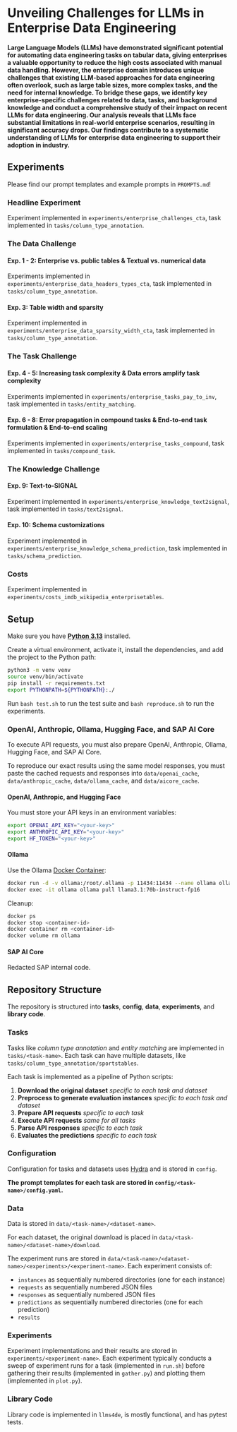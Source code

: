 # Unveiling Challenges for LLMs in Enterprise Data Engineering

**Large Language Models (LLMs) have demonstrated significant potential for automating data engineering tasks on tabular
data, giving enterprises a valuable opportunity to reduce the high costs associated with manual data handling. However,
the enterprise domain introduces unique challenges that existing LLM-based approaches for data engineering often
overlook, such as large table sizes, more complex tasks, and the need for internal knowledge. To bridge these gaps, we
identify key enterprise-specific challenges related to data, tasks, and background knowledge and conduct a comprehensive
study of their impact on recent LLMs for data engineering. Our analysis reveals that LLMs face substantial limitations
in real-world enterprise scenarios, resulting in significant accuracy drops. Our findings contribute to a systematic
understanding of LLMs for enterprise data engineering to support their adoption in industry.**

## Experiments

Please find our prompt templates and example prompts in `PROMPTS.md`!

### Headline Experiment

Experiment implemented in `experiments/enterprise_challenges_cta`, task implemented in `tasks/column_type_annotation`.

### The Data Challenge

#### Exp. 1 - 2: Enterprise vs. public tables & Textual vs. numerical data

Experiments implemented in `experiments/enterprise_data_headers_types_cta`, task implemented in
`tasks/column_type_annotation`.

#### Exp. 3: Table width and sparsity

Experiment implemented in `experiments/enterprise_data_sparsity_width_cta`, task implemented in
`tasks/column_type_annotation`.

### The Task Challenge

#### Exp. 4 - 5: Increasing task complexity & Data errors amplify task complexity

Experiments implemented in `experiments/enterprise_tasks_pay_to_inv`, task implemented in `tasks/entity_matching`.

#### Exp. 6 - 8: Error propagation in compound tasks & End-to-end task formulation & End-to-end scaling

Experiments implemented in `experiments/enterprise_tasks_compound`, task implemented in `tasks/compound_task`.

### The Knowledge Challenge

#### Exp. 9: Text-to-SIGNAL

Experiment implemented in `experiments/enterprise_knowledge_text2signal`, task implemented in `tasks/text2signal`.

#### Exp. 10: Schema customizations

Experiment implemented in `experiments/enterprise_knowledge_schema_prediction`, task implemented in
`tasks/schema_prediction`.

### Costs

Experiment implemented in `experiments/costs_imdb_wikipedia_enterprisetables`.

## Setup

Make sure you have **[Python 3.13](https://www.python.org)** installed.

Create a virtual environment, activate it, install the dependencies, and add the project to the Python path:

```bash
python3 -m venv venv
source venv/bin/activate
pip install -r requirements.txt
export PYTHONPATH=${PYTHONPATH}:./
```

Run `bash test.sh` to run the test suite and `bash reproduce.sh` to run the experiments.

### OpenAI, Anthropic, Ollama, Hugging Face, and SAP AI Core

To execute API requests, you must also prepare OpenAI, Anthropic, Ollama, Hugging Face, and SAP AI Core.

To reproduce our exact results using the same model responses, you must paste the cached requests and responses into
`data/openai_cache`, `data/anthropic_cache`, `data/ollama_cache`, and `data/aicore_cache`.

#### OpenAI, Anthropic, and Hugging Face

You must store your API keys in an environment variables:

```bash
export OPENAI_API_KEY="<your-key>"
export ANTHROPIC_API_KEY="<your-key>"
export HF_TOKEN="<your-key>"
```

#### Ollama

Use the Ollama [Docker Container](https://hub.docker.com/r/ollama/ollama):

```bash
docker run -d -v ollama:/root/.ollama -p 11434:11434 --name ollama ollama/ollama
docker exec -it ollama ollama pull llama3.1:70b-instruct-fp16
```

Cleanup:

```bash
docker ps
docker stop <container-id>
docker container rm <container-id>
docker volume rm ollama
```

#### SAP AI Core

Redacted SAP internal code.

## Repository Structure

The repository is structured into **tasks**, **config**, **data**, **experiments**, and **library code**.

### Tasks

Tasks like *column type annotation* and *entity matching* are implemented in `tasks/<task-name>`. Each task can have
multiple datasets, like `tasks/column_type_annotation/sportstables`.

Each task is implemented as a pipeline of Python scripts:

1. **Download the original dataset** *specific to each task and dataset*
2. **Preprocess to generate evaluation instances** *specific to each task and dataset*
3. **Prepare API requests** *specific to each task*
4. **Execute API requests** *same for all tasks*
5. **Parse API responses** *specific to each task*
6. **Evaluates the predictions** *specific to each task*

### Configuration

Configuration for tasks and datasets uses [Hydra](https://hydra.cc) and is stored in `config`.

**The prompt templates for each task are stored in `config/<task-name>/config.yaml`.**

### Data

Data is stored in `data/<task-name>/<dataset-name>`.

For each dataset, the original download is placed in `data/<task-name>/<dataset-name>/download`.

The experiment runs are stored in `data/<task-name>/<dataset-name>/<experiments>/<experiment-name>`. Each experiment
consists of:

* `instances` as sequentially numbered directories (one for each instance)
* `requests` as sequentially numbered JSON files
* `responses` as sequentially numbered JSON files
* `predictions` as sequentially numbered directories (one for each prediction)
* `results`

### Experiments

Experiment implementations and their results are stored in `experiments/<experiment-name>`. Each experiment typically
conducts a sweep of experiment runs for a task (implemented in `run.sh`) before gathering their results (implemented in
`gather.py`) and plotting them (implemented in `plot.py`).

### Library Code

Library code is implemented in `llms4de`, is mostly functional, and has pytest tests.
